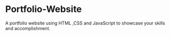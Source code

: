 # Portfolio-Website
A portfolio website using  HTML ,CSS  and JavaScript to showcase your skills and accomplishment.
